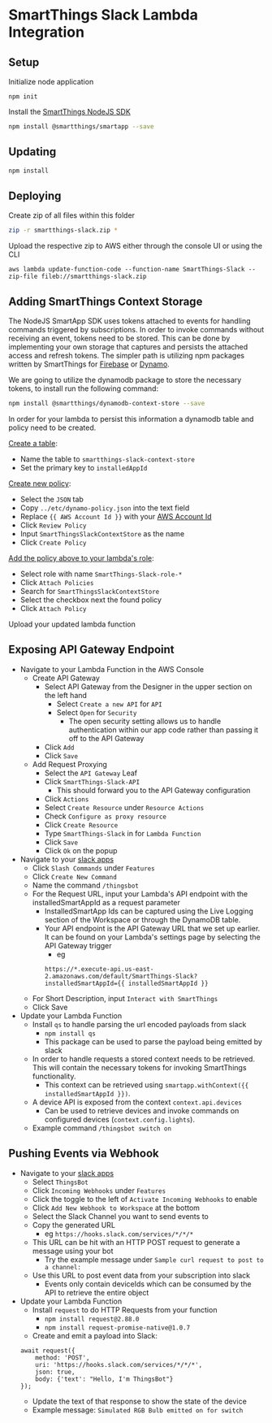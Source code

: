 # SmartThings Slack Lambda Integration

## Setup

Initialize node application

```
npm init
```

Install the [SmartThings NodeJS SDK](https://github.com/SmartThingsCommunity/smartapp-sdk-nodejs/)

```bash
npm install @smartthings/smartapp --save
```

## Updating

```bash
npm install
```

## Deploying

Create zip of all files within this folder

```bash
zip -r smartthings-slack.zip *
```

Upload the respective zip to AWS either through the console UI or using the CLI

```
aws lambda update-function-code --function-name SmartThings-Slack --zip-file fileb://smartthings-slack.zip
```

## Adding SmartThings Context Storage

The NodeJS SmartApp SDK uses tokens attached to events for handling commands
triggered by subscriptions. In order to invoke commands without
receiving an event, tokens need to be stored. This can be done by implementing
your own storage that captures and persists the attached access and refresh tokens.
The simpler path is utilizing npm packages written by SmartThings for
[Firebase](https://github.com/SmartThingsCommunity/firestore-context-store-nodejs)
or [Dynamo](https://github.com/SmartThingsCommunity/dynamodb-context-store-nodejs).

We are going to utilize the dynamodb package to store the necessary tokens, to install run the following command:

```bash
npm install @smartthings/dynamodb-context-store --save
```

In order for your lambda to persist this information a dynamodb table and policy need to be created.

[Create a table](https://console.aws.amazon.com/dynamodb/home?region=us-east-2#create-table:):
  * Name the table to `smartthings-slack-context-store`
  * Set the primary key to `installedAppId`

[Create new policy](https://console.aws.amazon.com/iam/home?region=us-east-2#/policies$new?step=edit):
  * Select the `JSON` tab
  * Copy `../etc/dynamo-policy.json` into the text field
  * Replace `{{ AWS Account Id }}` with your [AWS Account Id](https://console.aws.amazon.com/billing/home?#/account)
  * Click `Review Policy`
  * Input `SmartThingsSlackContextStore` as the name
  * Click `Create Policy`

[Add the policy above to your lambda's role](https://console.aws.amazon.com/iam/home?region=us-east-2#/roles):
  * Select role with name `SmartThings-Slack-role-*`
  * Click `Attach Policies`
  * Search for `SmartThingsSlackContextStore`
  * Select the checkbox next the found policy
  * Click `Attach Policy`

Upload your updated lambda function

## Exposing API Gateway Endpoint

* Navigate to your Lambda Function in the AWS Console
    * Create API Gateway
        * Select API Gateway from the Designer in the upper section on the left hand
            * Select `Create a new API` for `API`
            * Select `Open` for `Security`
               * The open security setting allows us to handle authentication within our app code rather than passing it off to the API Gateway
        * Click `Add`
        * Click `Save`
    * Add Request Proxying
        * Select the `API Gateway` Leaf
        * Click `SmartThings-Slack-API`
            * This should forward you to the API Gateway configuration
        * Click `Actions`
        * Select `Create Resource` under `Resource Actions`
        * Check `Configure as proxy resource`
        * Click `Create Resource`
        * Type `SmartThings-Slack` in for `Lambda Function`
        * Click `Save`
        * Click `Ok` on the popup
* Navigate to your [slack apps](https://api.slack.com/apps)
    * Click `Slash Commands` under `Features`
    * Click `Create New Command`
    * Name the command `/thingsbot`
    * For the Request URL, input your Lambda's API endpoint with the installedSmartAppId as a request parameter
        * InstalledSmartApp Ids can be captured using the Live Logging section of the Workspace or through the DynamoDB table.
        * Your API endpoint is the API Gateway URL that we set up earlier. It can be found on your Lambda's settings page by selecting the API Gateway trigger
            * eg
             ```
             https://*.execute-api.us-east-2.amazonaws.com/default/SmartThings-Slack?installedSmartAppId={{ installedSmartAppId }}
             ```
    * For Short Description, input `Interact with SmartThings`
    * Click Save    
* Update your Lambda Function
    * Install `qs` to handle parsing the url encoded payloads from slack
        * `npm install qs`
        * This package can be used to parse the payload being emitted by slack
    * In order to handle requests a stored context needs to be retrieved. This will contain the necessary tokens for invoking SmartThings functionality.
        * This context can be retrieved using `smartapp.withContext({{ installedSmartAppId }})`.
    * A device API is exposed from the context `context.api.devices`
        * Can be used to retrieve devices and invoke commands on configured devices (`context.config.lights`).
    * Example command `/thingsbot switch on`

## Pushing Events via Webhook

* Navigate to your [slack apps](https://api.slack.com/apps)
    * Select `ThingsBot`
    * Click `Incoming Webhooks` under `Features`
    * Click the toggle to the left of `Activate Incoming Webhooks` to enable 
    * Click `Add New Webhook to Workspace` at the bottom
    * Select the Slack Channel you want to send events to
    * Copy the generated URL
        * eg `https://hooks.slack.com/services/*/*/*`
    * This URL can be hit with an HTTP POST request to generate a message using your bot
        * Try the example message under `Sample curl request to post to a channel:`
    * Use this URL to post event data from your subscription into slack
        * Events only contain deviceIds which can be consumed by the API to retrieve the entire object
* Update your Lambda Function
    * Install `request` to do HTTP Requests from your function
        * `npm install request@2.88.0`
        * `npm install request-promise-native@1.0.7`
    * Create and emit a payload into Slack:
    ```
    await request({
        method: 'POST',
        uri: 'https://hooks.slack.com/services/*/*/*',
        json: true,
        body: {'text': "Hello, I'm ThingsBot"}
    });
    ```
    * Update the text of that response to show the state of the device
    * Example message: `Simulated RGB Bulb emitted on for switch`
